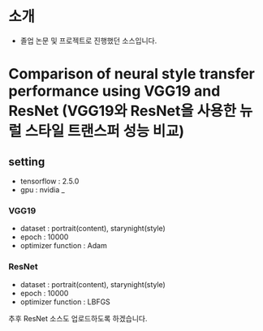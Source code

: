 # 소개
- 졸업 논문 및 프로젝트로 진행했던 소스입니다.

# Comparison of neural style transfer performance using VGG19 and ResNet (VGG19와 ResNet을 사용한 뉴럴 스타일 트랜스퍼 성능 비교)

## setting
- tensorflow : 2.5.0
- gpu : nvidia _

### VGG19
- dataset : portrait(content), starynight(style)
- epoch : 10000
- optimizer function : Adam

### ResNet
- dataset : portrait(content), starynight(style)
- epoch : 10000
- optimizer function : LBFGS

추후 ResNet 소스도 업로드하도록 하겠습니다.
